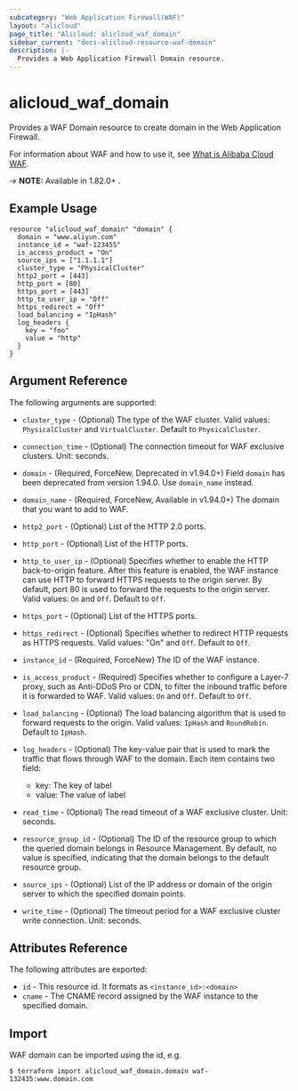 ```yaml
---
subcategory: "Web Application Firewall(WAF)"
layout: "alicloud"
page_title: "Alicloud: alicloud_waf_domain"
sidebar_current: "docs-alicloud-resource-waf-domain"
description: |-
  Provides a Web Application Firewall Domain resource.
---
```


# alicloud\_waf\_domain

Provides a WAF Domain resource to create domain in the Web Application Firewall.

For information about WAF and how to use it, see [What is Alibaba Cloud WAF](https://www.alibabacloud.com/help/doc-detail/28517.htm).

-> **NOTE:** Available in 1.82.0+ .

## Example Usage

```
resource "alicloud_waf_domain" "domain" {
  domain = "www.aliyun.com"
  instance_id = "waf-123455"
  is_access_product = "On"
  source_ips = ["1.1.1.1"]
  cluster_type = "PhysicalCluster"
  http2_port = [443]
  http_port = [80]
  https_port = [443]
  http_to_user_ip = "Off"
  https_redirect = "Off"
  load_balancing = "IpHash"
  log_headers {
    key = "foo"
    value = "http"
  }
}
```
## Argument Reference

The following arguments are supported:

* `cluster_type` - (Optional) The type of the WAF cluster. Valid values: `PhysicalCluster` and `VirtualCluster`. Default to `PhysicalCluster`.
* `connection_time` - (Optional) The connection timeout for WAF exclusive clusters. Unit: seconds.
* `domain` - (Required, ForceNew, Deprecated in v1.94.0+)  Field `domain` has been deprecated from version 1.94.0. Use `domain_name` instead.
* `domain_name` - (Required, ForceNew, Available in v1.94.0+) The domain that you want to add to WAF.
* `http2_port` - (Optional) List of the HTTP 2.0 ports.
* `http_port` - (Optional) List of the HTTP ports.
* `http_to_user_ip` - (Optional) Specifies whether to enable the HTTP back-to-origin feature. After this feature is enabled, the WAF instance can use HTTP to forward HTTPS requests to the origin server. 
By default, port 80 is used to forward the requests to the origin server. Valid values: `On` and `Off`. Default to `Off`.
* `https_port` - (Optional) List of the HTTPS ports.
* `https_redirect` - (Optional) Specifies whether to redirect HTTP requests as HTTPS requests. Valid values: "On" and `Off`. Default to `Off`.
* `instance_id` - (Required, ForceNew) The ID of the WAF instance.
* `is_access_product` - (Required) Specifies whether to configure a Layer-7 proxy, such as Anti-DDoS Pro or CDN, to filter the inbound traffic before it is forwarded to WAF. Valid values: `On` and `Off`. Default to `Off`.
* `load_balancing` - (Optional) The load balancing algorithm that is used to forward requests to the origin. Valid values: `IpHash` and `RoundRobin`. Default to `IpHash`.
* `log_headers` - (Optional) The key-value pair that is used to mark the traffic that flows through WAF to the domain. Each item contains two field:
   * key: The key of label
   * value: The value of label
   
* `read_time` - (Optional) The read timeout of a WAF exclusive cluster. Unit: seconds.
* `resource_group_id` - (Optional) The ID of the resource group to which the queried domain belongs in Resource Management. By default, no value is specified, indicating that the domain belongs to the default resource group.
* `source_ips` - (Optional) List of the IP address or domain of the origin server to which the specified domain points.
* `write_time` - (Optional) The timeout period for a WAF exclusive cluster write connection. Unit: seconds.
			
## Attributes Reference

The following attributes are exported:

* `id` - This resource id. It formats as `<instance_id>:<domain>`
* `cname` - The CNAME record assigned by the WAF instance to the specified domain.

## Import

WAF domain can be imported using the id, e.g.

```
$ terraform import alicloud_waf_domain.domain waf-132435:www.domain.com
```
